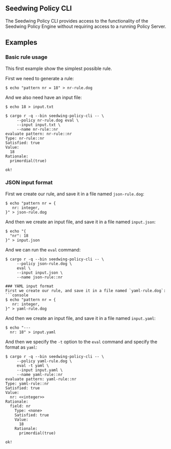 ## Seedwing Policy CLI

The Seedwing Policy CLI provides access to the functionality of the Seedwing
Policy Engine without requiring access to a running Policy Server.

## Examples

### Basic rule usage
This first example show the simplest possible rule.

First we need to generate a rule:
```console
$ echo "pattern nr = 18" > nr-rule.dog
```
And we also need have an input file:
```console
$ echo 18 > input.txt
```
```console
$ cargo r -q --bin seedwing-policy-cli -- \
     --policy nr-rule.dog eval \
     --input input.txt \
     --name nr-rule::nr
evaluate pattern: nr-rule::nr
Type: nr-rule::nr
Satisfied: true
Value:
  18
Rationale:
  primordial(true)

ok!
```

### JSON input format
First we create our rule, and save it in a file named `json-rule.dog`:
```console
$ echo "pattern nr = {
   nr: integer,
}" > json-rule.dog
```

And then we create an input file, and save it in a file named `input.json`:
```console
$ echo "{
  "nr": 18
}" > input.json
```
And we can run the `eval` command:
```console
$ cargo r -q --bin seedwing-policy-cli -- \
     --policy json-rule.dog \
     eval \
     --input input.json \
     --name json-rule::nr

### YAML input format
First we create our rule, and save it in a file named `yaml-rule.dog`:
```console
$ echo "pattern nr = {
   nr: integer,
}" > yaml-rule.dog
```

And then we create an input file, and save it in a file named `input.yaml`:
```console
$ echo "---
  nr: 18" > input.yaml
```

And then we specify the `-t` option to the `eval` command and specify the format
as `yaml`:
```console
$ cargo r -q --bin seedwing-policy-cli -- \
     --policy yaml-rule.dog \
     eval -t yaml \
     --input input.yaml \
     --name yaml-rule::nr
evaluate pattern: yaml-rule::nr
Type: yaml-rule::nr
Satisfied: true
Value:
  nr: <<integer>>
Rationale:
  field: nr
    Type: <none>
    Satisfied: true
    Value:
      18
    Rationale:
      primordial(true)

ok!
```

